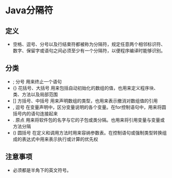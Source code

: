 # Java分隔符

## 定义

- 空格、逗号、分号以及行结束符都被称为分隔符，规定任意两个相邻标识符、数字、保留字或语句之间必须至少有一个分隔符，以便程序编译时能够识别。

## 分类

- ; 分号 用来终止一个语句
- {} 花括号、大括号  用来包括自动初始化的数组的值，也用来定义程序块、类、方法以及局部范围
- [] 方括号、中括号  用来声明数组的类型，也用来表示撤消对数组值的引用
- , 逗号  在变量声明中，区分变量说明的各个变量。在for控制语句中，用来将圆括号内的语句连接起来
- . 原点  用来将软件包的名字与它的子包或类分隔。也用来将引用变量与变量或方法分隔
- ()  圆括号  在定义和调用方法时用来容纳参数表。在控制语句或强制类型转换组成的表达式中用来表示执行或计算的优先权

## 注意事项

- 必须都是半角下的英文符号。
